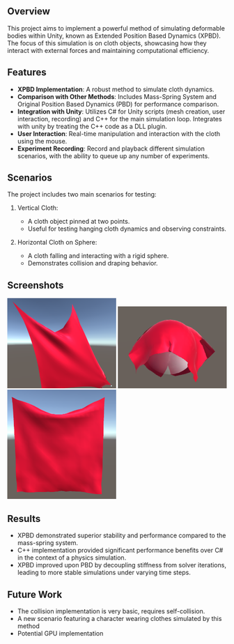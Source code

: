 ## Overview

This project aims to implement a powerful method of simulating deformable bodies within Unity, known as Extended Position Based Dynamics (XPBD). The focus of this simulation is on cloth objects, showcasing how they interact with external forces and maintaining computational efficiency.

## Features

- **XPBD Implementation**: A robust method to simulate cloth dynamics.
- **Comparison with Other Methods**: Includes Mass-Spring System and Original Position Based Dynamics (PBD) for performance comparison.
- **Integration with Unity**: Utilizes C# for Unity scripts (mesh creation, user interaction, recording) and C++ for the main simulation loop. Integrates with unity by treating the C++ code as a DLL plugin.
- **User Interaction**: Real-time manipulation and interaction with the cloth using the mouse.
- **Experiment Recording**: Record and playback different simulation scenarios, with the ability to queue up any number of experiments.


## Scenarios

The project includes two main scenarios for testing:
1. Vertical Cloth:
   -  A cloth object pinned at two points.
   -  Useful for testing hanging cloth dynamics and observing constraints.

2. Horizontal Cloth on Sphere:
   -   A cloth falling and interacting with a rigid sphere.
   -   Demonstrates collision and draping behavior.

## Screenshots
<img src="Dissertation/figures/drag.png" alt="User Interaction with the Cloth"  width="250"> <img src="Dissertation/figures/spherefixed.png" alt="Cloth Simulation in Action" width="250"> 
<img src="Dissertation/figures/poster1.png" alt="Hanging Cloth" width="250">
## Results

- XPBD demonstrated superior stability and performance compared to the mass-spring system.
- C++ implementation provided significant performance benefits over C# in the context of a physics simulation.
- XPBD improved upon PBD by decoupling stiffness from solver iterations, leading to more stable simulations under varying time steps.

## Future Work

- The collision implementation is very basic, requires self-collision.
- A new scenario featuring a character wearing clothes simulated by this method
- Potential GPU implementation
